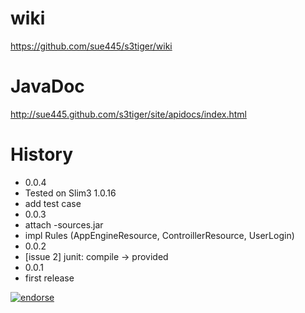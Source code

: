 # wiki
https://github.com/sue445/s3tiger/wiki

# JavaDoc
http://sue445.github.com/s3tiger/site/apidocs/index.html

# History
* 0.0.4
 * Tested on Slim3 1.0.16
 * add test case
* 0.0.3
 * attach -sources.jar
 * impl Rules (AppEngineResource, ControillerResource, UserLogin)
* 0.0.2
 * [issue 2] junit: compile -> provided
* 0.0.1
 * first release

[![endorse](http://api.coderwall.com/sue445/endorsecount.png)](http://coderwall.com/sue445)

